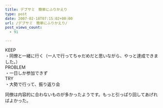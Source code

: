 ```yaml
---
title: デブサミ　簡単にふりかえり
type: post
date: 2007-02-18T07:15:02+00:00
url: /デブサミ　簡単にふりかえり/
post_views_count:
  - 91

---
```

KEEP  
・同僚と一緒に行く（一人で行ってちゃだめだと思いながら、やっと達成できました。）  
PROBLEM  
・一日しか参加できず  
TRY  
・大勢で行って、振り返り会

同僚は内容的に合わないものが多かったようです。もっと引っぱり回してあげればよかった。